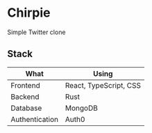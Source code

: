 # Chirpie

Simple Twitter clone

## Stack

| What           | Using                  |
| -------------- | ---------------------- |
| Frontend       | React, TypeScript, CSS |
| Backend        | Rust                   |
| Database       | MongoDB                |
| Authentication | Auth0                  |
